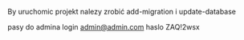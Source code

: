 By uruchomic projekt nalezy zrobić add-migration i update-database

pasy do admina
login admin@admin.com
haslo ZAQ!2wsx
